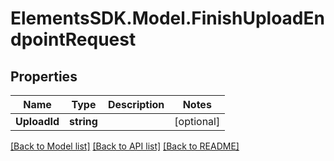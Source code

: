 # ElementsSDK.Model.FinishUploadEndpointRequest

## Properties

Name | Type | Description | Notes
------------ | ------------- | ------------- | -------------
**UploadId** | **string** |  | [optional] 

[[Back to Model list]](../#documentation-for-models) [[Back to API list]](../#documentation-for-api-endpoints) [[Back to README]](../)

